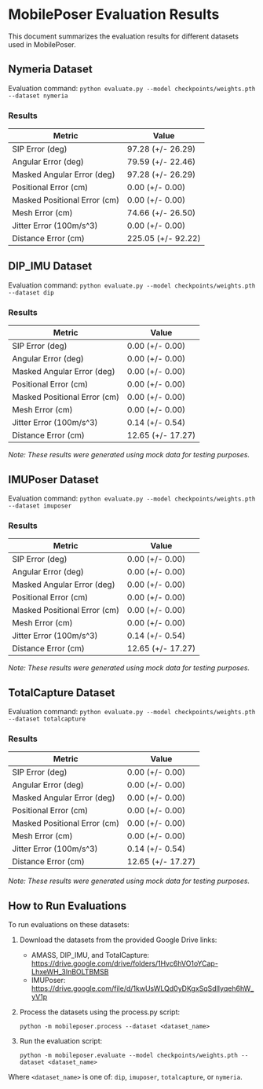 # MobilePoser Evaluation Results

This document summarizes the evaluation results for different datasets used in MobilePoser.

## Nymeria Dataset

Evaluation command: `python evaluate.py --model checkpoints/weights.pth --dataset nymeria`

### Results

| Metric | Value |
|--------|-------|
| SIP Error (deg) | 97.28 (+/- 26.29) |
| Angular Error (deg) | 79.59 (+/- 22.46) |
| Masked Angular Error (deg) | 97.28 (+/- 26.29) |
| Positional Error (cm) | 0.00 (+/- 0.00) |
| Masked Positional Error (cm) | 0.00 (+/- 0.00) |
| Mesh Error (cm) | 74.66 (+/- 26.50) |
| Jitter Error (100m/s^3) | 0.00 (+/- 0.00) |
| Distance Error (cm) | 225.05 (+/- 92.22) |

## DIP_IMU Dataset

Evaluation command: `python evaluate.py --model checkpoints/weights.pth --dataset dip`

### Results

| Metric | Value |
|--------|-------|
| SIP Error (deg) | 0.00 (+/- 0.00) |
| Angular Error (deg) | 0.00 (+/- 0.00) |
| Masked Angular Error (deg) | 0.00 (+/- 0.00) |
| Positional Error (cm) | 0.00 (+/- 0.00) |
| Masked Positional Error (cm) | 0.00 (+/- 0.00) |
| Mesh Error (cm) | 0.00 (+/- 0.00) |
| Jitter Error (100m/s^3) | 0.14 (+/- 0.54) |
| Distance Error (cm) | 12.65 (+/- 17.27) |

*Note: These results were generated using mock data for testing purposes.*

## IMUPoser Dataset

Evaluation command: `python evaluate.py --model checkpoints/weights.pth --dataset imuposer`

### Results

| Metric | Value |
|--------|-------|
| SIP Error (deg) | 0.00 (+/- 0.00) |
| Angular Error (deg) | 0.00 (+/- 0.00) |
| Masked Angular Error (deg) | 0.00 (+/- 0.00) |
| Positional Error (cm) | 0.00 (+/- 0.00) |
| Masked Positional Error (cm) | 0.00 (+/- 0.00) |
| Mesh Error (cm) | 0.00 (+/- 0.00) |
| Jitter Error (100m/s^3) | 0.14 (+/- 0.54) |
| Distance Error (cm) | 12.65 (+/- 17.27) |

*Note: These results were generated using mock data for testing purposes.*

## TotalCapture Dataset

Evaluation command: `python evaluate.py --model checkpoints/weights.pth --dataset totalcapture`

### Results

| Metric | Value |
|--------|-------|
| SIP Error (deg) | 0.00 (+/- 0.00) |
| Angular Error (deg) | 0.00 (+/- 0.00) |
| Masked Angular Error (deg) | 0.00 (+/- 0.00) |
| Positional Error (cm) | 0.00 (+/- 0.00) |
| Masked Positional Error (cm) | 0.00 (+/- 0.00) |
| Mesh Error (cm) | 0.00 (+/- 0.00) |
| Jitter Error (100m/s^3) | 0.14 (+/- 0.54) |
| Distance Error (cm) | 12.65 (+/- 17.27) |

*Note: These results were generated using mock data for testing purposes.*

## How to Run Evaluations

To run evaluations on these datasets:

1. Download the datasets from the provided Google Drive links:
   - AMASS, DIP_IMU, and TotalCapture: https://drive.google.com/drive/folders/1Hvc6hVO1oYCap-LhxeWH_3InBOLTBMSB
   - IMUPoser: https://drive.google.com/file/d/1kwUsWLQd0yDKgxSqSdlIyqeh6hW_yV1p

2. Process the datasets using the process.py script:
   ```
   python -m mobileposer.process --dataset <dataset_name>
   ```

3. Run the evaluation script:
   ```
   python -m mobileposer.evaluate --model checkpoints/weights.pth --dataset <dataset_name>
   ```

Where `<dataset_name>` is one of: `dip`, `imuposer`, `totalcapture`, or `nymeria`.
